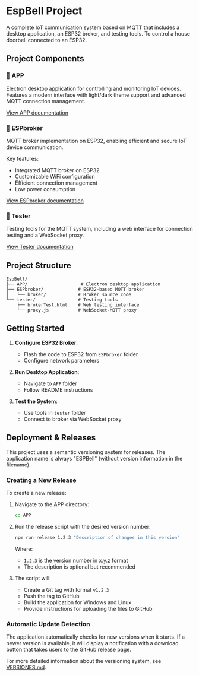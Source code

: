# EspBell Project

A complete IoT communication system based on MQTT that includes a desktop application, an ESP32 broker, and testing tools. To control a house doorbell connected to an ESP32.

## Project Components

### 📱 APP
Electron desktop application for controlling and monitoring IoT devices. Features a modern interface with light/dark theme support and advanced MQTT connection management.

[View APP documentation](APP/README.md)

### 🔌 ESPbroker
MQTT broker implementation on ESP32, enabling efficient and secure IoT device communication.

Key features:
- Integrated MQTT broker on ESP32
- Customizable WiFi configuration
- Efficient connection management
- Low power consumption

[View ESPbroker documentation](ESPbroker/README.md)

### 🧪 Tester
Testing tools for the MQTT system, including a web interface for connection testing and a WebSocket proxy.

[View Tester documentation](tester/README.md)

## Project Structure

```
EspBell/
├── APP/                    # Electron desktop application
├── ESPbroker/             # ESP32-based MQTT broker
│   └── broker/            # Broker source code
└── tester/                # Testing tools
    ├── brokerTest.html    # Web testing interface
    └── proxy.js           # WebSocket-MQTT proxy
```

## Getting Started

1. **Configure ESP32 Broker**:
   - Flash the code to ESP32 from `ESPbroker` folder
   - Configure network parameters

2. **Run Desktop Application**:
   - Navigate to `APP` folder
   - Follow README instructions

3. **Test the System**:
   - Use tools in `tester` folder
   - Connect to broker via WebSocket proxy

## Deployment & Releases

This project uses a semantic versioning system for releases. The application name is always "ESPBell" (without version information in the filename).

### Creating a New Release

To create a new release:

1. Navigate to the APP directory:
   ```bash
   cd APP
   ```

2. Run the release script with the desired version number:
   ```bash
   npm run release 1.2.3 "Description of changes in this version"
   ```
   Where:
   - `1.2.3` is the version number in x.y.z format
   - The description is optional but recommended

3. The script will:
   - Create a Git tag with format `v1.2.3`
   - Push the tag to GitHub
   - Build the application for Windows and Linux
   - Provide instructions for uploading the files to GitHub

### Automatic Update Detection

The application automatically checks for new versions when it starts. If a newer version is available, it will display a notification with a download button that takes users to the GitHub release page.

For more detailed information about the versioning system, see [VERSIONES.md](APP/docs/VERSIONES.md).






